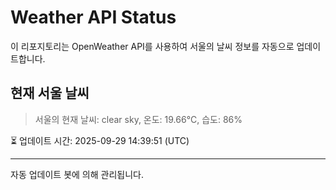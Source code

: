 
# Weather API Status

이 리포지토리는 OpenWeather API를 사용하여 서울의 날씨 정보를 자동으로 업데이트합니다.

## 현재 서울 날씨
> 서울의 현재 날씨: clear sky, 온도: 19.66°C, 습도: 86%

⏳ 업데이트 시간: 2025-09-29 14:39:51 (UTC)

---
자동 업데이트 봇에 의해 관리됩니다.
